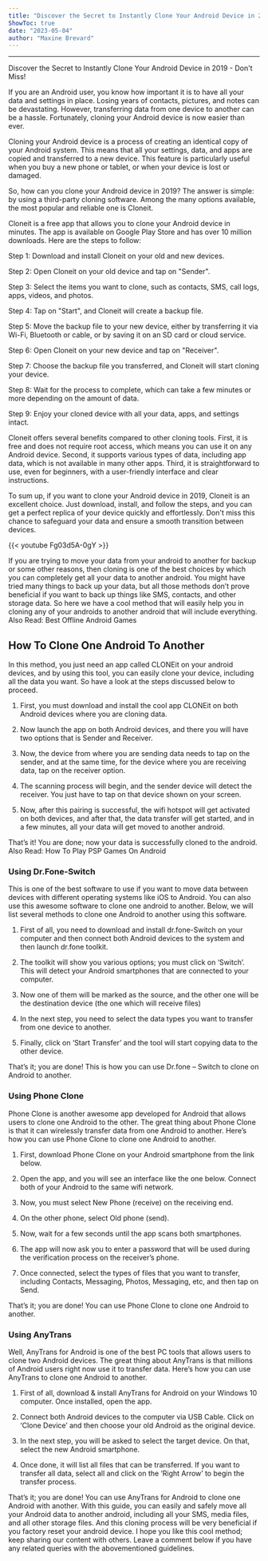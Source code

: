 ```yaml
---
title: "Discover the Secret to Instantly Clone Your Android Device in 2019 - Don't Miss!"
ShowToc: true 
date: "2023-05-04"
author: "Maxine Brevard"
---
```

*****
Discover the Secret to Instantly Clone Your Android Device in 2019 - Don't Miss!

If you are an Android user, you know how important it is to have all your data and settings in place. Losing years of contacts, pictures, and notes can be devastating. However, transferring data from one device to another can be a hassle. Fortunately, cloning your Android device is now easier than ever.

Cloning your Android device is a process of creating an identical copy of your Android system. This means that all your settings, data, and apps are copied and transferred to a new device. This feature is particularly useful when you buy a new phone or tablet, or when your device is lost or damaged.

So, how can you clone your Android device in 2019? The answer is simple: by using a third-party cloning software. Among the many options available, the most popular and reliable one is Cloneit.

Cloneit is a free app that allows you to clone your Android device in minutes. The app is available on Google Play Store and has over 10 million downloads. Here are the steps to follow:

Step 1: Download and install Cloneit on your old and new devices.

Step 2: Open Cloneit on your old device and tap on "Sender".

Step 3: Select the items you want to clone, such as contacts, SMS, call logs, apps, videos, and photos.

Step 4: Tap on "Start", and Cloneit will create a backup file.

Step 5: Move the backup file to your new device, either by transferring it via Wi-Fi, Bluetooth or cable, or by saving it on an SD card or cloud service.

Step 6: Open Cloneit on your new device and tap on "Receiver".

Step 7: Choose the backup file you transferred, and Cloneit will start cloning your device.

Step 8: Wait for the process to complete, which can take a few minutes or more depending on the amount of data.

Step 9: Enjoy your cloned device with all your data, apps, and settings intact.

Cloneit offers several benefits compared to other cloning tools. First, it is free and does not require root access, which means you can use it on any Android device. Second, it supports various types of data, including app data, which is not available in many other apps. Third, it is straightforward to use, even for beginners, with a user-friendly interface and clear instructions.

To sum up, if you want to clone your Android device in 2019, Cloneit is an excellent choice. Just download, install, and follow the steps, and you can get a perfect replica of your device quickly and effortlessly. Don't miss this chance to safeguard your data and ensure a smooth transition between devices.

{{< youtube Fg03d5A-0gY >}} 



If you are trying to move your data from your android to another for backup or some other reasons, then cloning is one of the best choices by which you can completely get all your data to another android.
You might have tried many things to back up your data, but all those methods don’t prove beneficial if you want to back up things like SMS, contacts, and other storage data. So here we have a cool method that will easily help you in cloning any of your androids to another android that will include everything.
Also Read: Best Offline Android Games

 
## How To Clone One Android To Another


In this method, you just need an app called CLONEit on your android devices, and by using this tool, you can easily clone your device, including all the data you want. So have a look at the steps discussed below to proceed.
1. First, you must download and install the cool app CLONEit on both Android devices where you are cloning data.
2. Now launch the app on both Android devices, and there you will have two options that is Sender and Receiver.

3. Now, the device from where you are sending data needs to tap on the sender, and at the same time, for the device where you are receiving data, tap on the receiver option.

4. The scanning process will begin, and the sender device will detect the receiver. You just have to tap on that device shown on your screen.

5. Now, after this pairing is successful, the wifi hotspot will get activated on both devices, and after that, the data transfer will get started, and in a few minutes, all your data will get moved to another android.

That’s it! You are done; now your data is successfully cloned to the android.
Also Read: How To Play PSP Games On Android

 
### Using Dr.Fone-Switch


This is one of the best software to use if you want to move data between devices with different operating systems like iOS to Android. You can also use this awesome software to clone one android to another.
Below, we will list several methods to clone one Android to another using this software.
1. First of all, you need to download and install dr.fone-Switch on your computer and then connect both Android devices to the system and then launch dr.fone toolkit.
2. The toolkit will show you various options; you must click on ‘Switch’. This will detect your Android smartphones that are connected to your computer.

3. Now one of them will be marked as the source, and the other one will be the destination device (the one which will receive files)

4. In the next step, you need to select the data types you want to transfer from one device to another.

5. Finally, click on ‘Start Transfer’ and the tool will start copying data to the other device.

That’s it; you are done! This is how you can use Dr.fone – Switch to clone on Android to another.


 
### Using Phone Clone


Phone Clone is another awesome app developed for Android that allows users to clone one Android to the other. The great thing about Phone Clone is that it can wirelessly transfer data from one Android to another.
Here’s how you can use Phone Clone to clone one Android to another.
1. First, download Phone Clone on your Android smartphone from the link below.
2. Open the app, and you will see an interface like the one below. Connect both of your Android to the same wifi network.

3. Now, you must select New Phone (receive) on the receiving end.

4. On the other phone, select Old phone (send).

5. Now, wait for a few seconds until the app scans both smartphones.
6. The app will now ask you to enter a password that will be used during the verification process on the receiver’s phone.

7. Once connected, select the types of files that you want to transfer, including Contacts, Messaging, Photos, Messaging, etc, and then tap on Send.

That’s it; you are done! You can use Phone Clone to clone one Android to another.

 
### Using AnyTrans


Well, AnyTrans for Android is one of the best PC tools that allows users to clone two Android devices. The great thing about AnyTrans is that millions of Android users right now use it to transfer data. Here’s how you can use AnyTrans to clone one Android to another.
1. First of all, download & install AnyTrans for Android on your Windows 10 computer. Once installed, open the app.
2. Connect both Android devices to the computer via USB Cable. Click on ‘Clone Device’ and then choose your old Android as the original device.

3. In the next step, you will be asked to select the target device. On that, select the new Android smartphone.

4. Once done, it will list all files that can be transferred. If you want to transfer all data, select all and click on the ‘Right Arrow’ to begin the transfer process.

That’s it; you are done! You can use AnyTrans for Android to clone one Android with another.
With this guide, you can easily and safely move all your Android data to another android, including all your SMS, media files, and all other storage files. And this cloning process will be very beneficial if you factory reset your android device.
I hope you like this cool method; keep sharing our content with others. Leave a comment below if you have any related queries with the abovementioned guidelines.




